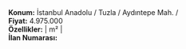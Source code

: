 ## 

**Konum:** İstanbul Anadolu / Tuzla / Aydıntepe Mah. /  
**Fiyat:** 4.975.000  
**Özellikler:**  |  m² |   
**İlan Numarası:** 
